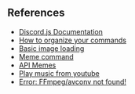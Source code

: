 ## References

- <a href="https://discordjs.guide/">Discord.js Documentation</a>
- <a href="https://discordjs.guide/command-handling/#individual-command-files">How to organize your commands</a>
- <a href="https://discordjs.guide/popular-topics/canvas.html#basic-image-loading">Basic image loading</a>
- <a href="https://youtu.be/2qOXf5u6SiM">Meme command</a>
- <a href="https://youtu.be/2qOXf5u6SiM">API Memes</a>
- <a href="https://discordjs.guide/popular-topics/faq.html#how-do-i-play-music-from-youtube">Play music from youtube</a>
- <a href="https://stackoverflow.com/questions/60925319/i-am-getting-this-error-ffmpeg-avconv-not-found">Error: FFmpeg/avconv not found!</a>
